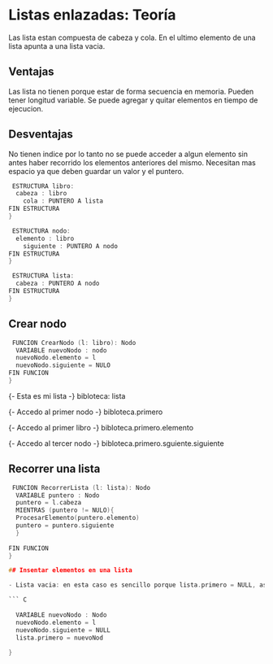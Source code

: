  # Listas enlazadas: Teoría
 
 Las lista estan compuesta de cabeza y cola. En el ultimo elemento de una lista apunta a una lista vacia.
 
 ## Ventajas
 
 Las lista no tienen porque estar de forma secuencia en memoria. Pueden tener longitud variable. Se puede agregar y quitar elementos en tiempo de ejecucion.
 
 ## Desventajas
 
 No tienen indice por lo tanto no se puede acceder a algun elemento sin antes haber recorrido los elementos anteriores del mismo. Necesitan mas espacio ya que deben guardar un valor y el puntero.
``` C
 ESTRUCTURA libro:
  cabeza : libro
    cola : PUNTERO A lista
FIN ESTRUCTURA    
}
```

``` C
 ESTRUCTURA nodo:
  elemento : libro
    siguiente : PUNTERO A nodo
FIN ESTRUCTURA    
}
```

``` C
 ESTRUCTURA lista:
  cabeza : PUNTERO A nodo
FIN ESTRUCTURA    
}
```

## Crear nodo

``` C
 FUNCION CrearNodo (l: libro): Nodo
  VARIABLE nuevoNodo : nodo
  nuevoNodo.elemento = l
  nuevoNodo.siguiente = NULO
FIN FUNCION    
}
```
{- Esta es mi lista -}
bibloteca: lista

{- Accedo al primer nodo -}
bibloteca.primero

{- Accedo al primer libro -}
bibloteca.primero.elemento

{- Accedo al tercer nodo -}
bibloteca.primero.sguiente.siguiente

## Recorrer una lista

``` C
 FUNCION RecorrerLista (l: lista): Nodo
  VARIABLE puntero : Nodo
  puntero = l.cabeza
  MIENTRAS (puntero != NULO){
  ProcesarElemento(puntero.elemento)
  puntero = puntero.siguiente
  }
  
FIN FUNCION    
}

## Insentar elementos en una lista

- Lista vacia: en esta caso es sencillo porque lista.primero = NULL, asi que es solo se crea un nuevo nodo y se hace que se apunte a ese.

``` C
 
  VARIABLE nuevoNodo : Nodo
  nuevoNodo.elemento = l
  nuevoNodo.siguiente = NULL
  lista.primero = nuevoNod
    
}
```










